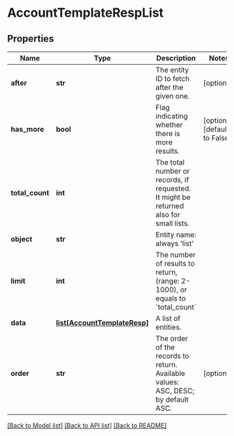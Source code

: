 # AccountTemplateRespList

## Properties
Name | Type | Description | Notes
------------ | ------------- | ------------- | -------------
**after** | **str** | The entity ID to fetch after the given one. | [optional] 
**has_more** | **bool** | Flag indicating whether there is more results. | [optional] [default to False]
**total_count** | **int** | The total number or records, if requested. It might be returned also for small lists. | 
**object** | **str** | Entity name: always &#39;list&#39; | 
**limit** | **int** | The number of results to return, (range: 2-1000), or equals to &#x60;total_count&#x60; | 
**data** | [**list[AccountTemplateResp]**](AccountTemplateResp.md) | A list of entities. | 
**order** | **str** | The order of the records to return. Available values: ASC, DESC; by default ASC. | [optional] 

[[Back to Model list]](../README.md#documentation-for-models) [[Back to API list]](../README.md#documentation-for-api-endpoints) [[Back to README]](../README.md)


